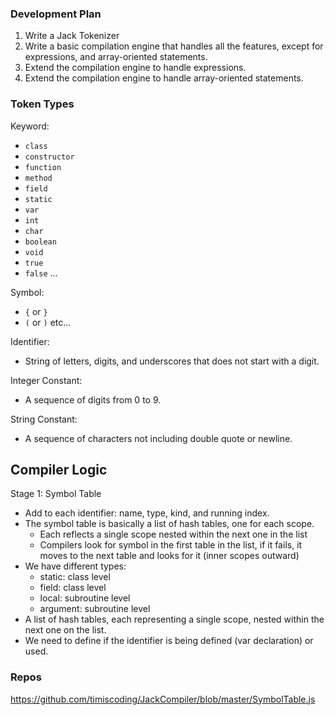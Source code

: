 ### Development Plan

1. Write a Jack Tokenizer
2. Write a basic compilation engine that handles all the features,
   except for expressions, and array-oriented statements.
3. Extend the compilation engine to handle expressions.
4. Extend the compilation engine to handle array-oriented statements.

### Token Types

Keyword:

- `class`
- `constructor`
- `function`
- `method`
- `field`
- `static`
- `var`
- `int`
- `char`
- `boolean`
- `void`
- `true`
- `false`
  ...

Symbol:

- `{` or `}`
- `(` or `)`
  etc...

Identifier:

- String of letters, digits, and underscores that does not start with a digit.

Integer Constant:

- A sequence of digits from 0 to 9.

String Constant:

- A sequence of characters not including double quote or newline.

## Compiler Logic

Stage 1: Symbol Table

- Add to each identifier: name, type, kind, and running index.
- The symbol table is basically a list of hash tables, one for each scope.
  - Each reflects a single scope nested within the next one in the list
  - Compilers look for symbol in the first table in the list, if it fails, it moves to the next table and looks for it (inner scopes outward)
- We have different types:
  - static: class level
  - field: class level
  - local: subroutine level
  - argument: subroutine level
- A list of hash tables, each representing a single scope, nested within the next one on the list.
- We need to define if the identifier is being defined (var declaration) or used.

### Repos

https://github.com/timiscoding/JackCompiler/blob/master/SymbolTable.js

